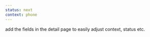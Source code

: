 ```yaml
---
status: next
context: phone
---
```

add the fields in the detail page to easily adjust context, status etc.